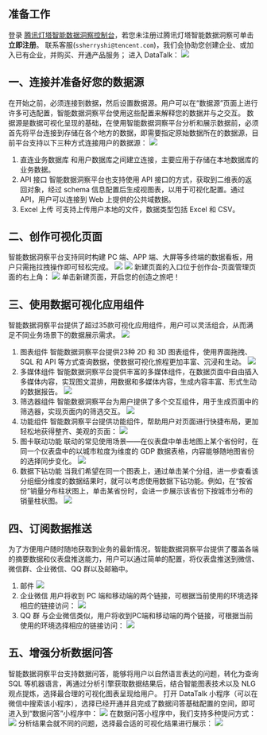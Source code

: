 ## 准备工作
登录 [腾讯灯塔智能数据洞察控制台](https://dataauth.growth.qq.com/login)，若您未注册过腾讯灯塔智能数据洞察可单击**立即注册**。
联系客服(`ssherryshi@tencent.com`)，我们会协助您创建企业、或加入已有企业，并购买、开通产品服务；
进入 DataTalk：
![](https://qcloudimg.tencent-cloud.cn/raw/c8ddf39a946049d851c0990f679b7f34.png)

## 一、连接并准备好您的数据源
在开始之前，必须连接到数据，然后设置数据源。用户可以在“数据源”页面上进行许多可选配置，智能数据洞察平台使用这些配置来解释您的数据并与之交互。
数据源是数据可视化呈现的基础，在使用智能数据洞察平台分析和展示数据前，必须首先将平台连接到存储在各个地方的数据，即需要指定原始数据所在的数据源，目前平台支持以下三种方式连接用户的数据源：
![](https://qcloudimg.tencent-cloud.cn/raw/940c5712b7b134aebf6b70ee9072c590.png)
1. 直连业务数据库
和用户数据库之间建立连接，主要应用于存储在本地数据库的业务数据。
2. API 接口
智能数据洞察平台也支持使用 API 接口的方式，获取到二维表的返回对象，经过 schema 信息配置后生成视图表，以用于可视化配置。通过API，用户可以连接到 Web 上提供的公共域数据。
3. Excel 上传
可支持上传用户本地的文件，数据类型包括 Excel 和 CSV。

## 二、创作可视化页面
智能数据洞察平台支持同时构建 PC 端、APP 端、大屏等多终端的数据看板，用户只需拖拉拽操作即可轻松完成。
![](https://qcloudimg.tencent-cloud.cn/raw/06a22f818df2949fbc2c44055dcff00b.png)
![](https://qcloudimg.tencent-cloud.cn/raw/4c30e7e15d08c05080cc13d94caa49b4.png)
新建页面的入口位于创作台-页面管理页面的右上角：
![](https://qcloudimg.tencent-cloud.cn/raw/e0cdd836b91ffd0c405f961befbc6f98.png)
单击新建页面，开启您的创造之旅吧！

## 三、使用数据可视化应用组件
智能数据洞察平台提供了超过35款可视化应用组件，用户可以灵活组合，从而满足不同业务场景下的数据展示需求。
![](https://qcloudimg.tencent-cloud.cn/raw/7fa4635a814688a05a01ccb74d90e574.png)
1. 图表组件
智能数据洞察平台提供23种 2D 和 3D 图表组件，使用界面拖拽、SQL 和 API 等方式查询数据，使数据可视化旅程更加丰富、沉浸和生动。
![](https://qcloudimg.tencent-cloud.cn/raw/f067997c1f6d428eb22d33dbe04297c0.png)
2. 多媒体组件
智能数据洞察平台提供丰富的多媒体组件，在数据页面中自由插入多媒体内容，实现图文混排，用数据和多媒体内容，生成内容丰富、形式生动的数据报告。
![](https://qcloudimg.tencent-cloud.cn/raw/cd838fa289c2ec834d92ebb369c40fa3.png)
3. 筛选器组件
智能数据洞察平台为用户提供了多个交互组件，用于生成页面中的筛选器，实现页面内的筛选交互。
![](https://qcloudimg.tencent-cloud.cn/raw/2690070aec100d009258219a2795c9cf.png)
4. 功能组件
智能数洞察平台提供功能组件，帮助用户对页面进行快捷布局，更加轻松地获得整齐、美观的页面：
![](https://qcloudimg.tencent-cloud.cn/raw/4642482356d3a63ab47bd3ae26ef6b87.png)
5. 图卡联动功能
联动的常见使用场景——在仪表盘中单击地图上某个省份时，在同一个仪表盘中的以城市粒度为维度的 GDP 数据表格，内容能够随地图省份的选择同步变化。
![](https://qcloudimg.tencent-cloud.cn/raw/4721f298d37ea3f394b978b1e51af139.png)
6. 数据下钻功能
当我们希望在同一个图表上，通过单击某个分组，进一步查看该分组细分维度的数据结果时，就可以考虑使用数据下钻功能。例如，在“按省份”销量分布柱状图上，单击某省份时，会进一步展示该省份下按城市分布的销量柱状图。
![](https://qcloudimg.tencent-cloud.cn/raw/429642b360918da2988b2c7aecf21671.png)

## 四、订阅数据推送
为了方便用户随时随地获取到业务的最新情况，智能数据洞察平台提供了覆盖各端的摘要数据和仪表盘推送能力，用户可以通过简单的配置，将仪表盘推送到微信、微信群、企业微信、QQ 群以及邮箱中。
1. 邮件
![](https://qcloudimg.tencent-cloud.cn/raw/560a0de4429ce4a6773bddc25eeea2c5.png)
2. 企业微信
用户将收到 PC 端和移动端的两个链接，可根据当前使用的环境选择相应的链接访问：
![](https://qcloudimg.tencent-cloud.cn/raw/cd2d793d4edd82875a81b84d01b0a04e.png)
3. QQ 群
与企业微信类似，用户将收到PC端和移动端的两个链接，可根据当前使用的环境选择相应的链接访问：
![](https://qcloudimg.tencent-cloud.cn/raw/fbc4e5bc33b57a9995853db294118695.png)

## 五、增强分析数据问答
智能数据洞察平台支持数据问答，能够将用户以自然语言表达的问题，转化为查询 SQL 等机器语言，再通过分析引擎获取数据结果后，结合智能图表技术以及 NLG 观点提炼，选择最合理的可视化图表呈现给用户。
打开 DataTalk 小程序（可以在微信中搜索该小程序），选择已经开通并且完成了数据问答基础配置的空间，即可进入到“数据问答”小程序中：
![](https://qcloudimg.tencent-cloud.cn/raw/e8bacfa0380944a3d8ed85f39597cd33.jpg)
在数据问答小程序中，我们支持多种提问方式：
![](https://qcloudimg.tencent-cloud.cn/raw/7148623299d7c0504f4680df2cf4cd20.jpg)
分析结果会就不同的问题，选择最合适的可视化结果进行展示：
![](https://qcloudimg.tencent-cloud.cn/raw/ab1e48838ef96f6beab09b104d08f08c.jpg)
